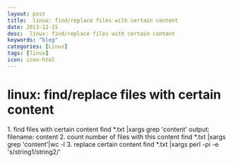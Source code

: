 ```yaml
---
layout: post
title:  linux: find/replace files with certain content
date: 2013-12-15
desc:  linux: find/replace files with certain content
keywords: "blog"
categories: [Linux]
tags: [linux]
icon: icon-html
---
```


# linux: find/replace files with certain content

1\. find files with certain content find *.txt |xargs grep 'content' output: filename: content 2\. count number of files with this content find *.txt |xargs grep 'content'|wc -l 3\. replace certain content find *.txt |xargs perl -pi -e 's/string1/string2/'
